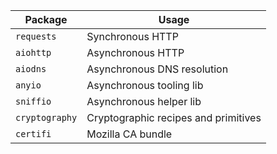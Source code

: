 
| Package        | Usage                                |
|----------------|--------------------------------------|
| `requests`     | Synchronous HTTP                     |
| `aiohttp`      | Asynchronous HTTP                    |
| `aiodns`       | Asynchronous DNS resolution          |
| `anyio `       | Asynchronous tooling lib             |
| `sniffio `     | Asynchronous helper lib             |
| `cryptography` | Cryptographic recipes and primitives |
| `certifi`      | Mozilla CA bundle                    |
